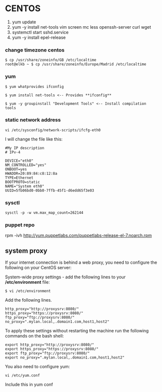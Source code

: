 # CENTOS


1. yum update
2. yum -y install net-tools vim screen mc less openssh-server curl wget 
3. systemctl start sshd.service 
3. yum -y install epel-release

### change timezone centos

	$ cp /usr/share/zoneinfo/GB /etc/localtime
	root@elkb ~ $ cp /usr/share/zoneinfo/Europe/Madrid /etc/localtime

### yum

	$ yum whatprovides ifconfig

	$ yum install net-tools <-- Provides **ifconfig**

	$ yum -y groupinstall "Development Tools" <-- Install compilation tools

### static network address

	vi /etc/sysconfig/network-scripts/ifcfg-eth0

I will change  the file like this:

	#My IP description
	# IPv-4

	DEVICE="eth0"
	NM_CONTROLLED="yes"
	ONBOOT=yes
	HWADDR=20:89:84:c8:12:8a
	TYPE=Ethernet
	BOOTPROTO=static
	NAME="System eth0"
	UUID=5fb06bd0-0bb0-7ffb-45f1-d6edd65f3e03


### sysctl 

	sysctl -p -w vm.max_map_count=262144

### puppet repo

rpm -ivh http://yum.puppetlabs.com/puppetlabs-release-el-7.noarch.rpm

## system proxy 

If your internet connection is behind a web proxy, you need to configure the following on your CentOS server:

System-wide proxy settings - add the following lines to your **/etc/environment** file:

	$ vi /etc/environment
	
Add the following lines.
 
	http_proxy="http://proxysrv:8080/"
	https_proxy="https://proxysrv:8080/"
	ftp_proxy="ftp://proxysrv:8080/"
	no_proxy=".mylan.local,.domain1.com,host1,host2"

To apply these settings without restarting the machine run the following commands on the bash shell:

	export http_proxy="http://proxysrv:8080/"
	export https_proxy="https://proxysrv:8080/"
	export ftp_proxy="ftp://proxysrv:8080/"
	export no_proxy=".mylan.local,.domain1.com,host1,host2"

You also need to configure yum:

	vi /etc/yum.conf
	
Include this in yum conf

